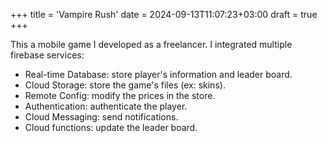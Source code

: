 +++
title = 'Vampire Rush'
date = 2024-09-13T11:07:23+03:00
draft = true
+++

This a mobile game I developed as a freelancer.
I integrated multiple firebase services:

- Real-time Database: store player's information and leader board.
- Cloud Storage: store the game's files (ex: skins).
- Remote Config: modify the prices in the store.
- Authentication: authenticate the player.
- Cloud Messaging: send notifications.
- Cloud functions: update the leader board.
